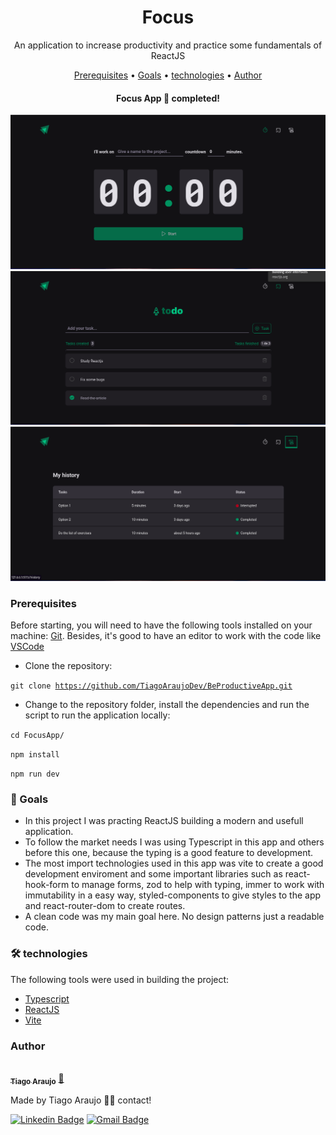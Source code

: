 <h1 align="center">Focus</h1>
<p align="center">An application to increase productivity and practice some fundamentals of ReactJS</p>

<p align="center">
 <a href="#pre-requisitos">Prerequisites</a> •
 <a href="#objetivo">Goals</a> •
 <a href="#tecnologias">technologies</a> • 
 <a href="#autor">Author</a>
</p>
<h4 align="center"> 
    Focus App 🚀 completed!
</h4>

<img src="./public/project_screenshots/pic_1.png">

<img src="./public/project_screenshots/pic_2.png">

<img src="./public/project_screenshots/pic_3.png">

<h3 id="pre-requisitos">Prerequisites</h3>

Before starting, you will need to have the following tools installed on your machine:
[Git](https://git-scm.com).
Besides, it's good to have an editor to work with the code like [VSCode](https://code.visualstudio.com/)

- Clone the repository:

<code>git clone https://github.com/TiagoAraujoDev/BeProductiveApp.git</code>

- Change to the repository folder, install the dependencies and run the script to run the application locally:

<code>cd FocusApp/</code>

<code>npm install</code>

<code>npm run dev</code>

<h3 id="objetivo">🎯 Goals</h3>

- In this project I was practing ReactJS building a modern and usefull application.
- To follow the market needs I was using Typescript in this app and others before this one, because the typing is a good feature to development.
- The most import technologies used in this app was vite to create a good development enviroment and some important libraries such as react-hook-form to manage forms, zod to help with typing, immer to work with immutability in a easy way, styled-components to give styles to the app and react-router-dom to create routes.
- A clean code was my main goal here. No design patterns just a readable code.
 
<h3 id="tecnologias">🛠 technologies</h3>

The following tools were used in building the project:

- [Typescript](https://www.javascript.com/)
- [ReactJS](https://www.reactjs.org/)
- [Vite](https://vitejs.dev/)

<h3 id="autor">Author</h3>


<a href="https://www.linkedin.com/in/tiago-muniz-de-araujo-2b5b8a89/">
 <img style="border-radius: 50%;" src="https://avatars.githubusercontent.com/u/102497603?s=400&u=36ca4d7e208862291ff6e3cdbdfb76d5a4d2b0fc&v=4" width="100px;" alt=""/>
 <br />
 <sub><b>Tiago Araujo</b></sub></a> <a href="https://app.rocketseat.com.br/me/tiago-muniz-de-araujo-01020" title="Rocketseat">🚀</a>


Made by Tiago Araujo 👋🏽 contact!

[![Linkedin Badge](https://img.shields.io/badge/-Tiago-blue?style=flat-square&logo=Linkedin&logoColor=white&link=https://www.linkedin.com/in/tiago-muniz-de-araujo-2b5b8a89/)](https://www.linkedin.com/in/tiago-muniz-de-araujo-2b5b8a89/) 
[![Gmail Badge](https://img.shields.io/badge/-tiagomuniz130@gmail.com-c14438?style=flat-square&logo=Gmail&logoColor=white&link=mailto:tiagomuniz130@gmail.com)](mailto:tiagomuniz130@gmail.com)


